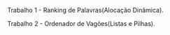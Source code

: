 Trabalho 1 - Ranking de Palavras(Alocação Dinâmica).

Trabalho 2 - Ordenador de Vagões(Listas e Pilhas).
